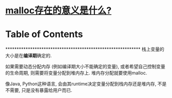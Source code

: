 # [malloc存在的意义是什么?](https://github.com/chaleaoch/gitblog/issues/22)


Table of Contents
=================



\*\*\*\*\*\*\*\*\*\*\*\*\*\*\*\*\*\*\*\*\*\*\*\*\*\*\*\*\*\*\*\*\*\*\*\*\*\*\*\*\*\*\*\*\*\*\*\*\*\*\*\*\*\*\*\*\*\*\*\*
栈上变量的大小是在**编译期**确定的. 

如果需要动态分配内存 (例如编译期大小不能确定的变量), 或者希望自己控制变量的生命周期, 则需要将变量分配到堆内存上. 堆内存分配就要使用malloc.

像Java, Python这种语言, 会由其runtime决定变量分配到栈内存还是堆内存, 不是不需要, 只是没有暴露给用户而已.